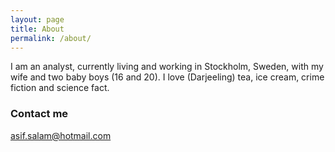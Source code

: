 ```yaml
---
layout: page
title: About
permalink: /about/
---
```


I am an analyst, currently living and working in Stockholm, Sweden, with my wife and two baby boys (16 and 20).  I love (Darjeeling) tea, ice cream, crime fiction and science fact. 

### Contact me

[asif.salam@hotmail.com](mailto:asif.salam@hotmail.com)